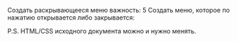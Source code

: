 Создать раскрывающееся меню
важность: 5
Создать меню, которое по нажатию открывается либо закрывается:


P.S. HTML/CSS исходного документа можно и нужно менять.